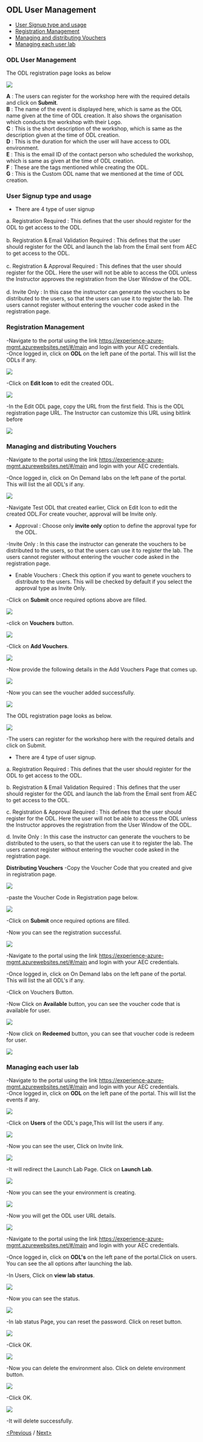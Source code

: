 ## ODL User Management
 * [User Signup type and usage](#user-signup-type-and-usage)
 * [Registration Management](#registration-management)
 * [Managing and distributing Vouchers](#managing-and-distributing-vouchers)
 * [Managing each user lab](#managing-each-user-lab)

### ODL User Management

 The ODL registration page looks as below  

<img src="https://raw.githubusercontent.com/Suraj2093/Azure-Experience-Centre/master/Images/ODL_reg.png"/>

**A** : The users can register for the workshop here with the required details and click on **Submit**.  
**B** : The name of the event is displayed here, which is same as the ODL name given at the time of ODL creation. It also shows the organisation which conducts the workshop with their Logo.  
**C** : This is the short description of the workshop, which is same as the description given at the time of ODL creation.  
**D** : This is the duration for which the user will have access to ODL environment.  
**E** : This is the email ID of the contact person who scheduled the workshop, which is same as given at the time of ODL creation.  
**F** : These are the tags mentioned while creating the ODL.  
**G** : This is the Custom ODL name that we mentioned at the time of ODL creation.  

### User Signup type and usage
- There are 4 type of user signup

a.	Registration Required : This defines that the user should register for the ODL to get access to the ODL.  
<br>b.	Registration & Email Validation Required : This defines that the user should register for the ODL and launch the lab from the Email sent from AEC to get access to the ODL.  
<br>c.	Registration & Approval Required : This defines that the user should register for the ODL. Here the user will not be able to access the ODL unless the Instructor approves the registration from the User Window of the ODL.  
<br>d.	Invite Only : In this case the instructor can generate the vouchers to be distributed to the users, so that the users can use it to register the lab. The users cannot register without entering the voucher code asked in the registration page.  

### Registration Management

-Navigate to the portal using the link https://experience-azure-mgmt.azurewebsites.net/#/main and login with your AEC credentials.  
-Once logged in, click on **ODL** on the left pane of the portal. This will list the ODLs if any.
   
 <img src="https://raw.githubusercontent.com/Suraj2093/Azure-Experience-Centre/master/Images/ODL_click.png"/> 
  
-Click on **Edit Icon** to edit the created ODL.  

<img src="https://raw.githubusercontent.com/Suraj2093/Azure-Experience-Centre/master/Images/Edit_ODL.png"/>

-In the Edit ODL page, copy the URL from the first field. This is the ODL registration page URL. The Instructor can customize this URL using bitlink before 

<img src="https://raw.githubusercontent.com/Suraj2093/Azure-Experience-Centre/master/Images/ODL_URL.png"/>

### Managing and distributing Vouchers

-Navigate to the portal using the link https://experience-azure-mgmt.azurewebsites.net/#/main and login with your AEC credentials.

-Once logged in, click on On Demand labs on the left pane of the portal. This will list the all ODL's if any.

<kbd><img src="https://raw.githubusercontent.com/Suraj2093/Azure-Experience-Centre/master/Images/Vouchers_odl.png"/></kbd>

-Navigate Test ODL that created earlier, Click on Edit Icon to edit the created ODL.For create voucher, approval will be Invite only.
* Approval : Choose only **invite only** option to define the approval type for the ODL.

-Invite Only : In this case the instructor can generate the vouchers to be distributed to the users, so that the users can use it to register the lab. The users cannot register without entering the voucher code asked in the registration page.

* Enable Vouchers : Check this option if you want to genete vouchers to distribute to the users. This will be checked by default if you select the approval type as Invite Only.

-Click on **Submit** once required options above are filled.

<kbd><img src="https://raw.githubusercontent.com/Suraj2093/Azure-Experience-Centre/master/Images/Click_EnableVoucher.png"/></kbd>

-click on **Vouchers** button.

<kbd><img src="https://raw.githubusercontent.com/Suraj2093/Azure-Experience-Centre/master/Images/Click_VoucherButton.png"/></kbd>

-Click on **Add Vouchers**.

<kbd><img src="https://raw.githubusercontent.com/Suraj2093/Azure-Experience-Centre/master/Images/Click_AddVouchers.png"/></kbd>

-Now provide the following details in the Add Vouchers Page that comes up.

<kbd><img src="https://raw.githubusercontent.com/Suraj2093/Azure-Experience-Centre/master/Images/Click_Submit.png"/></kbd>

-Now you can see the voucher added successfully.

<kbd><img src="https://raw.githubusercontent.com/Suraj2093/Azure-Experience-Centre/master/Images/Vouchers_addedSuccessfully.png"/></kbd>

The ODL registration page looks as below.

<kbd><img src="https://raw.githubusercontent.com/Suraj2093/Azure-Experience-Centre/master/Images/Registration_Page.png"/></kbd>

-The users can register for the workshop here with the required details and click on Submit.

* There are 4 type of user signup.

a. Registration Required : This defines that the user should register for the ODL to get access to the ODL.

b. Registration & Email Validation Required : This defines that the user should register for the ODL and launch the lab from the Email sent from AEC to get access to the ODL.

c. Registration & Approval Required : This defines that the user should register for the ODL. Here the user will not be able to access the ODL unless the Instructor approves the registration from the User Window of the ODL.

d. Invite Only : In this case the instructor can generate the vouchers to be distributed to the users, so that the users can use it to register the lab. The users cannot register without entering the voucher code asked in the registration page.

**Distributing Vouchers**
-Copy the Voucher Code that you created and give in registration page.

<img src="/Images/Copy_VoucherCode.png"/>

-paste the Voucher Code in Registration page below.


<kbd><img src="https://raw.githubusercontent.com/Suraj2093/Azure-Experience-Centre/master/Images/Registration_Add%20details.png"/></kbd>

-Click on **Submit** once required options are filled.

-Now you can see the registration successful.

<kbd><img src="https://raw.githubusercontent.com/Suraj2093/Azure-Experience-Centre/master/Images/Registration_Successfull.png"/></kbd>

-Navigate to the portal using the link https://experience-azure-mgmt.azurewebsites.net/#/main and login with your AEC credentials.

-Once logged in, click on On Demand labs on the left pane of the portal. This will list the all ODL's if any.

-Click on Vouchers Button.

-Now Click on **Available** button, you can see the voucher code that is available for user.

<kbd><img src="https://raw.githubusercontent.com/Suraj2093/Azure-Experience-Centre/master/Images/Click_Available.png"/></kbd>

-Now click on **Redeemed** button, you can see that voucher code is redeem for user.

<kbd><img src="https://raw.githubusercontent.com/Suraj2093/Azure-Experience-Centre/master/Images/Click_Redeemed.png"/></kbd>

### Managing each user lab
-Navigate to the portal using the link https://experience-azure-mgmt.azurewebsites.net/#/main and login with your AEC credentials.  
-Once logged in, click on **ODL** on the left pane of the portal. This will list the events if any.  

<kbd><img src="https://raw.githubusercontent.com/Suraj2093/Azure-Experience-Centre/master/Images/ODL_click.png"/></kbd>

-Click on **Users** of the ODL's page,This will list the users if any.

<kbd><img src="https://raw.githubusercontent.com/Suraj2093/Azure-Experience-Centre/master/Images/odl_users.png"/></kbd>

-Now you can see the user, Click on Invite link.

<kbd><img src="https://raw.githubusercontent.com/Suraj2093/Azure-Experience-Centre/master/Images/odl_sent_Invite.png"/></kbd>

-It will redirect the Launch Lab Page. Click on **Launch Lab**.

<kbd><img src="https://raw.githubusercontent.com/Suraj2093/Azure-Experience-Centre/master/Images/odl_launch_lab.png"/></kbd>

-Now you can see the your environment is creating.

<kbd><img src="https://raw.githubusercontent.com/Suraj2093/Azure-Experience-Centre/master/Images/odl_environment.png"/></kbd>

-Now you will get the ODL user URL details.

<kbd><img src="https://raw.githubusercontent.com/Suraj2093/Azure-Experience-Centre/master/Images/odl_userURL.png"/></kbd>

-Navigate to the portal using the link https://experience-azure-mgmt.azurewebsites.net/#/main and login with your AEC credentials. 

-Once logged in, click on **ODL's** on the left pane of the portal.Click on users. You can see the all options after launching the lab.

-In Users, Click on **view lab status**.

<kbd><img src="https://raw.githubusercontent.com/Suraj2093/Azure-Experience-Centre/master/Images/odl_viewlabStatus.png"/></kbd>

-Now you can see the status.

<kbd><img src="https://raw.githubusercontent.com/Suraj2093/Azure-Experience-Centre/master/Images/odl_lab_viewstatus.png"/></kbd>

-In lab status Page, you can reset the password. Click on reset button.

<kbd><img src="https://raw.githubusercontent.com/Suraj2093/Azure-Experience-Centre/master/Images/odl_reset_labpwd.png"/></kbd>

-Click OK.

<kbd><img src="https://raw.githubusercontent.com/Suraj2093/Azure-Experience-Centre/master/Images/odl_passwd.png"/></kbd>

-Now you can delete the environment also. Click on delete environment button.

<kbd><img src="https://raw.githubusercontent.com/Suraj2093/Azure-Experience-Centre/master/Images/odl_delete_environment.png"/></kbd>

-Click OK.

<kbd><img src="https://raw.githubusercontent.com/Suraj2093/Azure-Experience-Centre/master/Images/odl_click_ok.png"/></kbd>

-It will delete successfully.

[<Previous](https://github.com/Suraj2093/Azure-Experience-Centre/blob/master/docs/Creating-and-Managing-ODL%E2%80%99s.md) /
[Next>](https://github.com/Suraj2093/Azure-Experience-Centre/blob/master/docs/Report.md)
